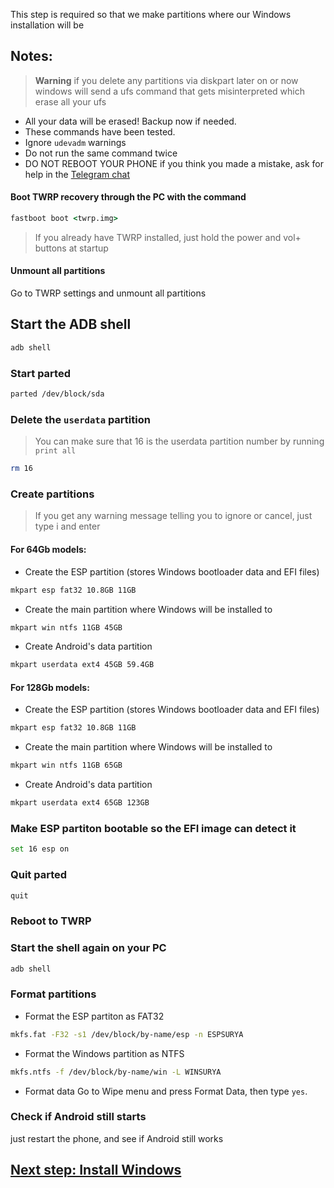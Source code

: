 This step is required so that we make partitions where our Windows installation will be

## Notes:
> **Warning** if you delete any partitions via diskpart later on or now windows will send a ufs command that gets misinterpreted which erase all your ufs
- All your data will be erased! Backup now if needed.
- These commands have been tested.
- Ignore `udevadm` warnings
- Do not run the same command twice
- DO NOT REBOOT YOUR PHONE if you think you made a mistake, ask for help in the [Telegram chat](https://t.me/windows_on_pocox3_nfc)

#### Boot TWRP recovery through the PC with the command
```cmd
fastboot boot <twrp.img>
```
> If you already have TWRP installed, just hold the power and vol+ buttons at startup

#### Unmount all partitions
Go to TWRP settings and unmount all partitions

## Start the ADB shell
```cmd
adb shell
```

### Start parted
```sh
parted /dev/block/sda
```


### Delete the `userdata` partition
> You can make sure that 16 is the userdata partition number by running
>  `print all`
```sh
rm 16
```

### Create partitions
> If you get any warning message telling you to ignore or cancel, just type i and enter

#### For 64Gb models:

- Create the ESP partition (stores Windows bootloader data and EFI files)
 ```sh
mkpart esp fat32 10.8GB 11GB
```

- Create the main partition where Windows will be installed to
```sh
mkpart win ntfs 11GB 45GB 
```

- Create Android's data partition
```sh
mkpart userdata ext4 45GB 59.4GB
```

#### For 128Gb models:

- Create the ESP partition (stores Windows bootloader data and EFI files)
```sh
mkpart esp fat32 10.8GB 11GB
```

- Create the main partition where Windows will be installed to
```sh
mkpart win ntfs 11GB 65GB
```

- Create Android's data partition
```sh
mkpart userdata ext4 65GB 123GB
```


### Make ESP partiton bootable so the EFI image can detect it
```sh
set 16 esp on
```

### Quit parted
```sh
quit
```

### Reboot to TWRP

### Start the shell again on your PC
```cmd
adb shell
```

### Format partitions
-  Format the ESP partiton as FAT32
```sh
mkfs.fat -F32 -s1 /dev/block/by-name/esp -n ESPSURYA
```

-  Format the Windows partition as NTFS
```sh
mkfs.ntfs -f /dev/block/by-name/win -L WINSURYA
```

- Format data
Go to Wipe menu and press Format Data, 
then type `yes`.

### Check if Android still starts
just restart the phone, and see if Android still works


## [Next step: Install Windows](/guide/English/2-install-en.md)
